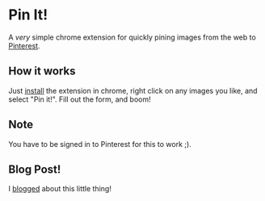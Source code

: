 # Pin It!

A *very* simple chrome extension for quickly pining images from the web to [Pinterest](http://pinterest.com).

## How it works

Just [install](https://github.com/downloads/kastner/pin_it/pinterest.crx) the extension in chrome, right click on any images you like, and select "Pin it!". Fill out the form, and boom!


## Note

You have to be signed in to Pinterest for this to work ;).


## Blog Post!

I [blogged](http://metaatem.net/2011/12/05/quick-hack-pinterest-chrome-extension) about this little thing!
